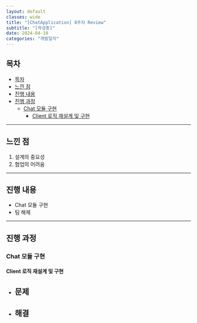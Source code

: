 ```yaml
---
layout: default
classes: wide
title: "[ChatApplication] 8주차 Review"
subtitle: "[작성중]"
date: 2024-04-10
categories: "개발일지"
---
```


## 목차

- [목차](#목차)
- [느낀 점](#느낀-점)
- [진행 내용](#진행-내용)
- [진행 과정](#진행-과정)
  - [Chat 모듈 구현](#chat-모듈-구현)
    - [Client 로직 재설계 및 구현](#client-로직-재설계-및-구현)

---

## 느낀 점

1. 설계의 중요성
2. 협업의 어려움

---

## 진행 내용

- Chat 모듈 구현
- 팀 해체

---

## 진행 과정

### Chat 모듈 구현

#### Client 로직 재설계 및 구현

- **문제**
  - 

- **해결**
  - 
